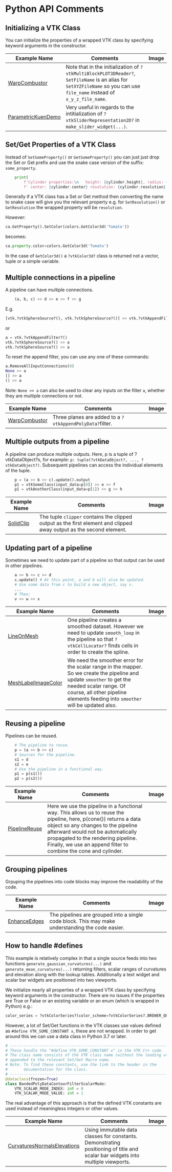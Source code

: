 # Python API Comments

## Initializing a VTK Class

You can initialize the properties of a wrapped VTK class by specifying keyword arguments in the constructor.

| Example Name | Comments | Image |
| -------------- | ---------------------- | ------- |
[WarpCombustor](/PythonicAPI/VisualizationAlgorithms/WarpCombustor) | Note that in the initialization of `?vtkMultiBlockPLOT3DReader?`, `SetFileName` is an alias for `SetXYZFileName` so you can use `file_name` instead of `x_y_z_file_name`.
[ParametricKuenDemo](/PythonicAPI/GeometricObjects/ParametricKuenDemo) | Very useful in regards to the intitialization of `?vtkSliderRepresentation2D?` in `make_slider_widget(...)`.

## Set/Get Properties of a VTK Class

Instead of `SetSomeProperty()` or `GetSomeProperty()` you can just just drop the Set or Get prefix and use the snake case version of the suffix: `some_property`.

``` Python
    print(
        f'Cylinder properties:\n   height: {cylinder.height}, radius: {cylinder.radius},'
        f' center: {cylinder.center} resolution: {cylinder.resolution} capping: {cylinder.capping == 1}')

```

Generally if a VTK class has a Set or Get method then converting the name to snake case will give you the relevant property e.g. for `SetResolution()` or `GetResolution` the wrapped property will be `resolution`.

However:

``` Python
ca.GetProperty().SetColor(colors.GetColor3d('Tomato'))
```

becomes:

``` Python
ca.property.color=colors.GetColor3d('Tomato')
```

In the case of `GetColor3d()` a `?vtkColor3d?` class is returned not a vector, tuple or a simple variable.

## Multiple connections in a pipeline

A pipeline can have multiple connections.

``` Python
    (a, b, c) >> d >> e >> f >> g
```

E.g.

``` Python
[vtk.?vtkSphereSource?(), vtk.?vtkSphereSource?()] >> vtk.?vtkAppendFilter?()
```

or

``` Python
a = vtk.?vtkAppendFilter?()
vtk.?vtkSphereSource?() >> a
vtk.?vtkSphereSource?() >> a
```

To reset the append filter, you can use any one of these commands:

``` Python
a.RemoveAllInputConnections(0)
None >> a
[] >> a
() >> a
```

Note: `None >> a` can also be used to clear any inputs on the filter `a`, whether they are multiple connections or not.

| Example Name | Comments | Image |
| -------------- | ---------------------- | ------- |
[WarpCombustor](/PythonicAPI/VisualizationAlgorithms/WarpCombustor) | Three planes are added to a `?vtkAppendPolyData?`filter.

## Multiple outputs from a pipeline

A pipeline can produce multiple outputs. Here, p is a tuple of ?vtkDataObject?s, for example: `p: tuple(?vtkDataObject?, ..., ?vtkDataObject?)`. Subsequent pipelines can access the individual elements of the tuple.

``` Python
    p = (a >> b >> c).update().output
    p1 = vtkSomeClass(input_data=p[0]) >> e >> f
    p1 = vtkAnotherClass(input_data=p[1]) >> g >> h
```

| Example Name | Comments | Image |
| -------------- | ---------------------- | ------- |
[SolidClip](/PythonicAPI/Meshes/SolidClip) | The tuple `clipper` contains the clipped output as the first element and clipped away output as the second element.

## Updating part of a pipeline

Sometimes we need to update part of a pipeline so that output can be used in other pipelines.

``` Python
    a >> b >> c >> d
    c.update() # At this point, a and b will also be updated.
    # Use some data from c to build a new object, say v.
    ...
    # Then:
    v >> w >> x 
```

| Example Name | Comments | Image |
| -------------- | ---------------------- | ------- |
[LineOnMesh](/PythonicAPI/DataManipulation/LineOnMesh) | One pipeline creates a smoothed dataset. However we need to update `smooth_loop` in the pipeline so that `?vtkCellLocator?` finds cells in order to create the spline.
[MeshLabelImageColor](/PythonicAPI/DataManipulation/MeshLabelImageColor) | We need the smoother error for the scalar range in the mapper. So we create the pipeline and update `smoother` to get the needed scalar range. Of course, all other pipeline elements feeding into `smoother` will be updated also.

## Reusing a pipeline

Pipelines can be reused.

``` Python
    # The pipeline to reuse.
    p = (a >> b >> c)
    # Sources for the pipeline.
    s1 = d
    s2 = e
    # Use the pipeline in a functional way.
    p1 = p(s1())
    p2 = p(s2())
```

| Example Name | Comments | Image |
| -------------- | ---------------------- | ------- |
[PipelineReuse](/PythonicAPI/GeometricObjects/PipelineReuse) | Here we use the pipeline in a functional way. This allows us to reuse the pipeline, here, p(cone()) returns a data object so any changes to the pipeline afterward would not be automatically propagated to the rendering pipeline. Finally, we use an append filter to combine the cone and cylinder.

## Grouping pipelines

Grpuping the pipelines into code blocks may improve the readability of the code.

| Example Name | Comments | Image |
| -------------- | ---------------------- | ------- |
[EnhanceEdges](/PythonicAPI/ImageProcessing/EnhanceEdges) | The pipelines are grouped into a single code block. This may make understanding the code easier.

## How to handle #defines

This example is relatively complex in that a single source feeds into two functions `generate_gaussian_curvatures(...)` and `generate_mean_curvatures(...)` returning filters, scalar ranges of curvatures and elevation along with the lookup tables. Additionally a text widget and scalar bar widgets are positioned into two viewports.

We initialize nearly all properties of a wrapped VTK class by specifying keyword arguments in the constructor. There are no issues if the properties are True or False or an existing variable or an enum (which is wrapped in Python) e.g.:

``` Python
color_series = ?vtkColorSeries?(color_scheme=?vtkColorSeries?.BREWER_QUALITATIVE_SET3)
```

However, a lot of Set/Get functions in the VTK classes use values defined as `#define VTK_SOME_CONSTANT x`, these are not wrapped. In order to get around this we can use a data class in Python 3.7 or later.

``` Python
# -----------------------------------------------------------------------------
# These handle the "#define VTK_SOME_CONSTANT x" in the VTK C++ code.
# The class name consists of the VTK class name (without the leading vtk)
# appended to the relevant Set/Get Macro name.
# Note: To find these constants, use the link to the header in the
#       documentation for the class.
# ------------------------------------------------------------------------------
@dataclass(frozen=True)
class BandedPolyDataContourFilterScalarMode:
    VTK_SCALAR_MODE_INDEX: int = 0
    VTK_SCALAR_MODE_VALUE: int = 1
```

The real advantage of this approach is that the defined VTK constants are used instead of meaningless integers or other values.

| Example Name | Comments | Image |
| -------------- | ---------------------- | ------- |
[CurvaturesNormalsElevations](/PythonicAPI/Visualization/CurvaturesNormalsElevations) | Using immutable data classes for constants.  Demonstrating positioning of title and scalar bar widgets into multiple viewports.
